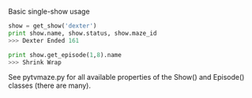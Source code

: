 Basic single-show usage

```python
show = get_show('dexter')
print show.name, show.status, show.maze_id
>>> Dexter Ended 161

print show.get_episode(1,8).name
>>> Shrink Wrap

```

See pytvmaze.py for all available properties of the Show() and Episode() classes (there are many).
